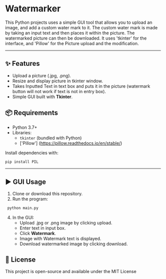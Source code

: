 # Watermarker

This Python projects uses a simple GUI tool that allows you to upload an image, and add a custom water mark to it.  The custom water mark is made by taking an input text and then places it within the picture.  The watermarked picture can then be downloaded.  It uses 'tkinter' for the interface, and 'Pillow' for the Picture upload and the modification.


---

## ✨ Features
- Upload a picture (.jpg, .png).
- Resize and display picture in tkinter window.
- Takes Inputted Text in text box and puts it in the picture (watermark button will not work if text is not in entry box).
- Simple GUI built with **Tkinter**.

## 📦 Requirements
- Python 3.7+
- Libraries:
  - `tkinter` (bundled with Python)
  - ['Pillow'] (https://pillow.readthedocs.io/en/stable/)
 
Install dependencies with:
```bash
pip install PIL
```

---

## ▶️ GUI Usage
1. Clone or download this repository.
2. Run the program:
  ```bash
   python main.py
   ```
4. In the GUI:
   - Upload .jpg or .png image by clicking upload.
   - Enter text in input box.
   - Click **Watermark**.
   - Image with Watermark text is displayed.
   - Download watermarked image by clicking download.

## 📜 License
This project is open-source and available under the MIT License
